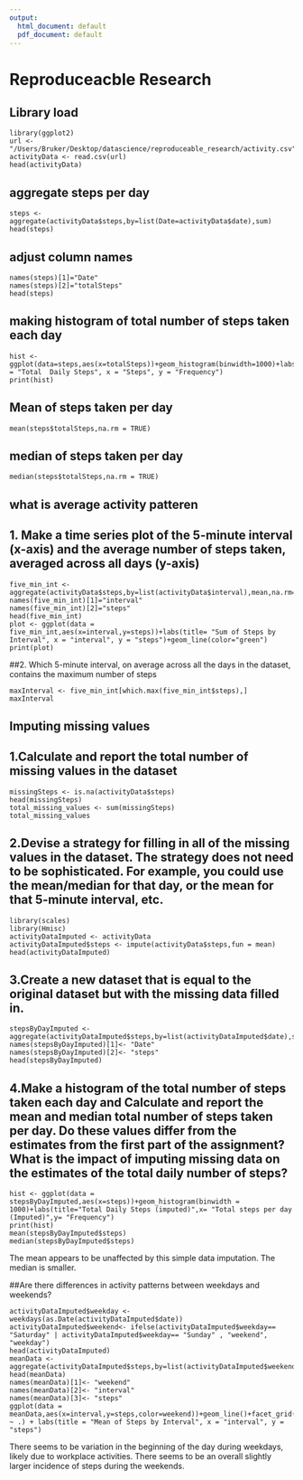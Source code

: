 ```yaml
---
output:
  html_document: default
  pdf_document: default
---
```

# Reproduceacble Research

## Library load
```{r}
library(ggplot2)
url <- "/Users/Bruker/Desktop/datascience/reproduceable_research/activity.csv"
activityData <- read.csv(url)
head(activityData)
```
## aggregate steps per day
```{r}
steps <- aggregate(activityData$steps,by=list(Date=activityData$date),sum)
head(steps)
```
## adjust column names
```{r}
names(steps)[1]="Date"
names(steps)[2]="totalSteps"
head(steps)
```
## making histogram of total number of steps taken each day
```{r}
hist <- ggplot(data=steps,aes(x=totalSteps))+geom_histogram(binwidth=1000)+labs(title = "Total  Daily Steps", x = "Steps", y = "Frequency")
print(hist)
```
## Mean of steps taken per day

```{r}
mean(steps$totalSteps,na.rm = TRUE)
```

## median of steps taken per day

```{r}
median(steps$totalSteps,na.rm = TRUE)
```

## what is average activity patteren
## 1. Make a time series plot of the 5-minute interval (x-axis) and the average number of steps taken, averaged across all days (y-axis)

```{r}
five_min_int <- aggregate(activityData$steps,by=list(activityData$interval),mean,na.rm=TRUE)
names(five_min_int)[1]="interval"
names(five_min_int)[2]="steps"
head(five_min_int)
plot <- ggplot(data = five_min_int,aes(x=interval,y=steps))+labs(title= "Sum of Steps by Interval", x = "interval", y = "steps")+geom_line(color="green")
print(plot)

```
##2. Which 5-minute interval, on average across all the days in the dataset, contains the maximum number of steps

```{r}
maxInterval <- five_min_int[which.max(five_min_int$steps),]
maxInterval
```
## Imputing missing values
## 1.Calculate and report the total number of missing values in the dataset

```{r}
missingSteps <- is.na(activityData$steps)
head(missingSteps)
total_missing_values <- sum(missingSteps)
total_missing_values
```
## 2.Devise a strategy for filling in all of the missing values in the dataset. The strategy does not need to be sophisticated. For example, you could use the mean/median for that day, or the mean for that 5-minute interval, etc.

```{r}
library(scales)
library(Hmisc)
activityDataImputed <- activityData
activityDataImputed$steps <- impute(activityData$steps,fun = mean)
head(activityDataImputed)
```

## 3.Create a new dataset that is equal to the original dataset but with the missing data filled in.
```{r}
stepsByDayImputed <- aggregate(activityDataImputed$steps,by=list(activityDataImputed$date),sum)
names(stepsByDayImputed)[1]<- "Date"
names(stepsByDayImputed)[2]<- "steps"
head(stepsByDayImputed)
```

## 4.Make a histogram of the total number of steps taken each day and Calculate and report the mean and median total number of steps taken per day. Do these values differ from the estimates from the first part of the assignment? What is the impact of imputing missing data on the estimates of the total daily number of steps?

```{r}
hist <- ggplot(data = stepsByDayImputed,aes(x=steps))+geom_histogram(binwidth = 1000)+labs(title="Total Daily Steps (imputed)",x= "Total steps per day (Imputed)",y= "Frequency")
print(hist)
mean(stepsByDayImputed$steps)
median(stepsByDayImputed$steps)

```
The mean appears to be unaffected by this simple data imputation. The median is smaller.

##Are there differences in activity patterns between weekdays and weekends?
```{r}
activityDataImputed$weekday <- weekdays(as.Date(activityDataImputed$date))
activityDataImputed$weekend<- ifelse(activityDataImputed$weekday== "Saturday" | activityDataImputed$weekday== "Sunday" , "weekend", "weekday")
head(activityDataImputed)
meanData <- aggregate(activityDataImputed$steps,by=list(activityDataImputed$weekend,activityDataImputed$interval),mean)
head(meanData)
names(meanData)[1]<- "weekend"
names(meanData)[2]<- "interval"
names(meanData)[3]<- "steps"
ggplot(data = meanData,aes(x=interval,y=steps,color=weekend))+geom_line()+facet_grid(weekend ~ .) + labs(title = "Mean of Steps by Interval", x = "interval", y = "steps")
```
There seems to be variation in the beginning of the day during weekdays, likely due to workplace activities. There seems to be an overall slightly larger incidence of steps during the weekends.

